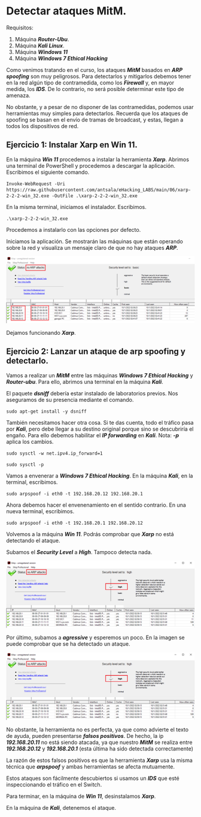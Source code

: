 # Detectar ataques MitM.
   
      

Requisitos:
1. Máquina ***Router-Ubu***.
2. Máquina ***Kali Linux***.
3. Máquina ***Windows 11***
4. Máquina ***Windows 7 Ethical Hacking***

Como venimos tratando en el curso, los ataques ***MitM*** basados en ***ARP spoofing*** son muy peligrosos. Para detectarlos y mitigarlos debemos tener en la red algún tipo de contramedida, como los ***Firewall*** y, en mayor medida, los ***IDS***. De lo contrario, no será posible determinar este tipo de amenaza.

No obstante, y a pesar de no disponer de las contramedidas, podemos usar herramientas muy simples para detectarlos. Recuerda que los ataques de spoofing se basan en el envío de tramas de broadcast, y estas, llegan a todos los dispositivos de red.

## Ejercicio 1: Instalar Xarp en Win 11.

En la máquina ***Win 11*** procedemos a instalar la herramienta ***Xarp***. Abrimos una terminal de PowerShell y procedemos a descargar la aplicación. Escribimos el siguiente comando.
```
Invoke-WebRequest -Uri https://raw.githubusercontent.com/antsala/eHacking_LABS/main/06/xarp-2-2-2-win_32.exe -OutFile .\xarp-2-2-2-win_32.exe
```

En la misma terminal, iniciamos el instalador. Escribimos.
```
.\xarp-2-2-2-win_32.exe
```

Procedemos a instalarlo con las opciones por defecto.

Iniciamos la aplicación. Se mostrarán las máquinas que están operando sobre la red y visualiza un mensaje claro de que no hay ataques ***ARP***.

![Xarp](../img/lab-06-G/202210011142.png)

Dejamos funcionando ***Xarp***.

## Ejercicio 2: Lanzar un ataque de arp spoofing y detectarlo.

Vamos a realizar un ***MitM*** entre las máquinas ***Windows 7 Ethical Hacking*** y ***Router-ubu***. Para ello, abrimos una terminal en la máquina ***Kali***.

El paquete ***dsniff*** debería estar instalado de laboratorios previos. Nos aseguramos de su presencia mediante el comando.
```
sudo apt-get install -y dsniff
```

También necesitamos hacer otra cosa. Si te das cuenta, todo el tráfico pasa por ***Kali***, pero debe llegar a su destino original porque sino se descubriría el engaño. Para ello debemos habilitar el ***IP forwarding*** en ***Kali***.
Nota: ***-p*** aplica los cambios.
```
sudo sysctl -w net.ipv4.ip_forward=1
```
```
sudo sysctl -p
```

Vamos a envenerar a ***Windows 7 Ethical Hacking***. En la máquina ***Kali***, en la terminal, escribimos.
```
sudo arpspoof -i eth0 -t 192.168.20.12 192.168.20.1
```

Ahora debemos hacer el envenenamiento en el sentido contrario. En una nueva terminal, escribimos.
```
sudo arpspoof -i eth0 -t 192.168.20.1 192.168.20.12
```

Volvemos a la máquina ***Win 11***. Podrás comprobar que ***Xarp*** no está detectando el ataque. 

Subamos el ***Security Level*** a ***High***. Tampoco detecta nada.

![Xarp high](../img/lab-06-G/202210011152.png)

Por último, subamos a ***agressive*** y esperemos un poco. En la imagen se puede comprobar que se ha detectado un ataque.

![Xarp agressive](../img/lab-06-G/202210011152.png)

No obstante, la herramienta no es perfecta, ya que como advierte el texto de ayuda, pueden presentarse ***falsos positivos***. De hecho, la ip ***192.168.20.11*** no está siendo atacada, ya que nuestro ***MitM*** se realiza entre ***192.168.20.12*** y ***192.168.20.1*** (esta última ha sido detectada correctamente)

La razón de estos falsos positivos es que la herramienta ***Xarp*** usa la misma técnica que ***arpspoof*** y ambas herramientas se afecta mutuamente.

Estos ataques son fácilmente descubiertos si usamos un ***IDS*** que esté inspeccionando el tráfico en el Switch.

Para terminar, en la máquina de ***Win 11***, desinstalamos ***Xarp***.

En la máquina de ***Kali***, detenemos el ataque.










